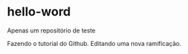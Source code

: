 # hello-word
Apenas um repositório de teste

Fazendo o tutorial do Github.
Editando uma nova ramificação.
